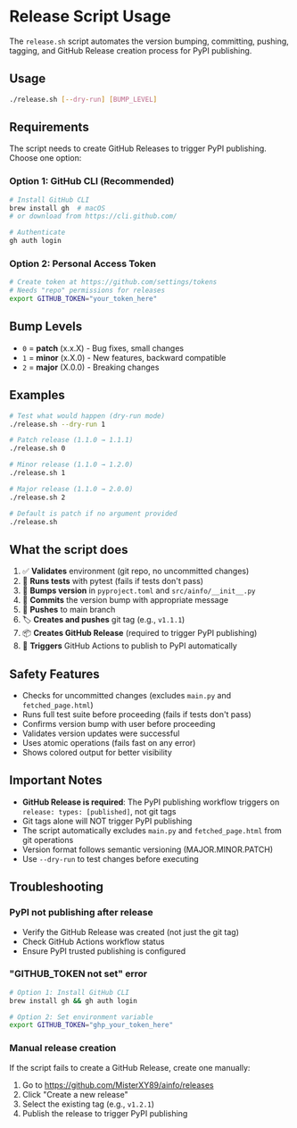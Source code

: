 # Release Script Usage

The `release.sh` script automates the version bumping, committing, pushing, tagging, and GitHub Release creation process for PyPI publishing.

## Usage

```bash
./release.sh [--dry-run] [BUMP_LEVEL]
```

## Requirements

The script needs to create GitHub Releases to trigger PyPI publishing. Choose one option:

### Option 1: GitHub CLI (Recommended)
```bash
# Install GitHub CLI
brew install gh  # macOS
# or download from https://cli.github.com/

# Authenticate
gh auth login
```

### Option 2: Personal Access Token
```bash
# Create token at https://github.com/settings/tokens
# Needs "repo" permissions for releases
export GITHUB_TOKEN="your_token_here"
```

## Bump Levels

- `0` = **patch** (x.x.X) - Bug fixes, small changes
- `1` = **minor** (x.X.0) - New features, backward compatible
- `2` = **major** (X.0.0) - Breaking changes

## Examples

```bash
# Test what would happen (dry-run mode)
./release.sh --dry-run 1

# Patch release (1.1.0 → 1.1.1)
./release.sh 0

# Minor release (1.1.0 → 1.2.0) 
./release.sh 1

# Major release (1.1.0 → 2.0.0)
./release.sh 2

# Default is patch if no argument provided
./release.sh
```

## What the script does

1. ✅ **Validates** environment (git repo, no uncommitted changes)
2. 🧪 **Runs tests** with pytest (fails if tests don't pass)
3. 🔢 **Bumps version** in `pyproject.toml` and `src/ainfo/__init__.py`
4. 📝 **Commits** the version bump with appropriate message
5. 🚀 **Pushes** to main branch
6. 🏷️ **Creates and pushes** git tag (e.g., `v1.1.1`)
7. 📦 **Creates GitHub Release** (required to trigger PyPI publishing)
8. 🤖 **Triggers** GitHub Actions to publish to PyPI automatically

## Safety Features

- Checks for uncommitted changes (excludes `main.py` and `fetched_page.html`)
- Runs full test suite before proceeding (fails if tests don't pass)
- Confirms version bump with user before proceeding
- Validates version updates were successful
- Uses atomic operations (fails fast on any error)
- Shows colored output for better visibility

## Important Notes

- **GitHub Release is required**: The PyPI publishing workflow triggers on `release: types: [published]`, not git tags
- Git tags alone will NOT trigger PyPI publishing
- The script automatically excludes `main.py` and `fetched_page.html` from git operations
- Version format follows semantic versioning (MAJOR.MINOR.PATCH)
- Use `--dry-run` to test changes before executing

## Troubleshooting

### PyPI not publishing after release
- Verify the GitHub Release was created (not just the git tag)
- Check GitHub Actions workflow status
- Ensure PyPI trusted publishing is configured

### "GITHUB_TOKEN not set" error
```bash
# Option 1: Install GitHub CLI
brew install gh && gh auth login

# Option 2: Set environment variable
export GITHUB_TOKEN="ghp_your_token_here"
```

### Manual release creation
If the script fails to create a GitHub Release, create one manually:
1. Go to https://github.com/MisterXY89/ainfo/releases
2. Click "Create a new release"
3. Select the existing tag (e.g., `v1.2.1`)
4. Publish the release to trigger PyPI publishing